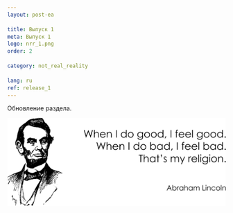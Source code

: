 ```yaml
---
layout: post-ea

title: Выпуск 1
meta: Выпуск 1
logo: nrr_1.png
order: 2

category: not_real_reality

lang: ru
ref: release_1
---
```


Обновление раздела.

<a data-fancybox="gallery" href="/img/programming/Lincoln.png"><img src="/img/programming/Lincoln.png" alt=""></a>

